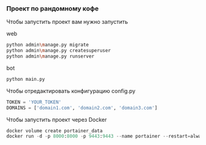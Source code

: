 ### Проект по рандомному кофе

Чтобы запустить проект вам нужно запустить 

web 
```bash
python admin\manage.py migrate 
python admin\manage.py createsuperuser
python admin\manage.py runserver
```

bot
```bash
python main.py
```

Чтобы отредактировать конфигурацию config.py
```python
TOKEN = 'YOUR_TOKEN'
DOMAINS = ['domain1.com', 'domain2.com', 'domain3.com']
```

Чтобы запустить проект через Docker
```python
docker volume create portainer_data
docker run -d -p 8000:8000 -p 9443:9443 --name portainer --restart=always -v /var/run/docker.sock:/var/run/docker.sock -v portainer_data:/data portainer/portainer-ee:latest
```
